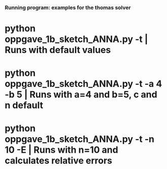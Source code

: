 ### Running program: examples for the thomas solver ###

# python oppgave_1b_sketch_ANNA.py -t           | Runs with default values
# python oppgave_1b_sketch_ANNA.py -t -a 4 -b 5 | Runs with a=4 and b=5, c and n default 
# python oppgave_1b_sketch_ANNA.py -t -n 10 -E  | Runs with n=10 and calculates relative errors